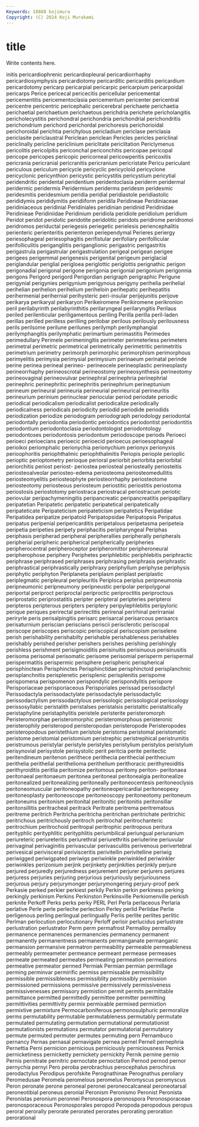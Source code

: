 ```yaml
---
Keywords: 18888 kojimura
Copyright: (C) 2024 Koji Murakami
---
```


# title

Write contents here.



initis pericardiophrenic pericardiopleural pericardiorrhaphy pericardiosymphysis
pericardiotomy pericarditic pericarditis pericardium pericardotomy pericarp pericarpial pericarpic pericarpium pericarpoidal
pericarps Perice pericecal pericecitis pericellular pericemental pericementitis pericementoclasia pericementum pericenter
pericentral pericentre pericentric pericephalic pericerebral perichaete perichaetia perichaetial perichaetium perichaetous
perichdria perichete pericholangitis pericholecystitis perichondral perichondria perichondrial perichondritis perichondrium perichord
perichordal perichoresis perichorioidal perichoroidal perichtia perichylous pericladium periclase periclasia periclasite
periclaustral Periclean periclean Pericles pericles periclinal periclinally pericline periclinium periclitate
periclitation Periclymenus pericolitis pericolpitis periconchal periconchitis pericopae pericopal pericope pericopes
pericopic pericorneal pericowperitis pericoxitis pericrania pericranial pericranitis pericranium pericristate Pericu
periculant periculous periculum pericycle pericyclic pericycloid pericyclone pericyclonic pericynthion pericystic
pericystitis pericystium pericytial peridendritic peridental peridentium peridentoclasia periderm peridermal peridermic
peridermis Peridermium periderms peridesm peridesmic peridesmitis peridesmium peridia peridial peridiastole
peridiastolic perididymis perididymitis peridiiform peridila Peridineae Peridiniaceae peridiniaceous peridinial Peridiniales
peridinian peridinid Peridinidae Peridinieae Peridiniidae Peridinium peridiola peridiole peridiolum peridium
Peridot peridot peridotic peridotite peridotitic peridots peridrome peridromoi peridromos periductal
periegesis periegetic perielesis periencephalitis perienteric perienteritis perienteron periependymal Perieres periergy
periesophageal periesophagitis perifistular perifoliary perifollicular perifolliculitis perigangliitis periganglionic perigastric perigastritis
perigastrula perigastrular perigastrulation perigeal perigean perigee perigees perigemmal perigenesis perigenital
perigeum periglacial periglandular periglial perigloea periglottic periglottis perignathic perigon perigonadial
perigonal perigone perigonia perigonial perigonium perigonnia perigons Perigord perigord Perigordian
perigraph perigraphic Perigune perigynial perigynies perigynium perigynous perigyny perihelia perihelial
perihelian perihelion perihelium periheloin perihepatic perihepatitis perihermenial perihernial perihysteric peri-insular
perijejunitis perijove perikarya perikaryal perikaryon Perikeiromene Perikiromene perikronion peril perilabyrinth
perilabyrinthitis perilaryngeal perilaryngitis Perilaus periled perilenticular periligamentous periling Perilla perilla
peril-laden perillas perilled perilless perilling perilobar perilous perilously perilousness perils
perilsome perilune perilunes perilymph perilymphangial perilymphangitis perilymphatic perimartium perimastitis Perimedes
perimedullary Perimele perimeningitis perimeter perimeterless perimeters perimetral perimetric perimetrical perimetrically
perimetritic perimetritis perimetrium perimetry perimorph perimorphic perimorphism perimorphous perimyelitis perimysia
perimysial perimysium perinaeum perinatal perinde perine perinea perineal perineo- perineocele
perineoplastic perineoplasty perineorrhaphy perineoscrotal perineostomy perineosynthesis perineotomy perineovaginal perineovulvar perinephral
perinephria perinephrial perinephric perinephritic perinephritis perinephrium perineptunium perineum perineural perineuria
perineurial perineurical perineuritis perineurium perinium perinuclear periocular period periodate periodic
periodical periodicalism periodicalist periodicalize periodically periodicalness periodicals periodicity periodid periodide
periodids periodization periodize periodogram periodograph periodology periodontal periodontally periodontia periodontic
periodontics periodontist periodontitis periodontium periodontoclasia periodontologist periodontology periodontoses periodontosis periodontum
periodoscope periods Perioeci perioeci perioecians perioecic perioecid perioecus perioesophageal perioikoi
periomphalic perionychia perionychium perionyx perionyxis perioophoritis periophthalmic periophthalmitis Periopis periople
perioplic perioptic perioptometry perioque perioral periorbit periorbita periorbital periorchitis periost
periost- periostea periosteal periosteally periosteitis periosteoalveolar periosteo-edema periosteoma periosteomedullitis periosteomyelitis
periosteophyte periosteorrhaphy periosteotome periosteotomy periosteous periosteum periostitic periostitis periostoma periostosis
periostotomy periostraca periostracal periostracum periotic periovular peripachymeningitis peripancreatic peripancreatitis peripapillary
peripatetian Peripatetic peripatetic peripatetical peripatetically peripateticate Peripateticism peripateticism peripatetics Peripatidae
Peripatidea peripatize peripatoid Peripatopsidae Peripatopsis Peripatus peripatus peripenial peripericarditis peripetalous
peripetasma peripeteia peripetia peripeties peripety periphacitis peripharyngeal Periphas periphasis peripherad
peripheral peripherallies peripherally peripherals peripherial peripheric peripherical peripherically peripheries peripherocentral
peripheroceptor peripheromittor peripheroneural peripherophose periphery Periphetes periphlebitic periphlebitis periphractic periphrase
periphrased periphrases periphrasing periphrasis periphrastic periphrastical periphrastically periphraxy periphyllum periphyse
periphysis periphytic periphyton Periplaneta periplasm periplast periplastic periplegmatic peripleural peripleuritis
Periploca periplus peripneumonia peripneumonic peripneumony peripneustic peripolar peripolygonal periportal periproct
periproctal periproctic periproctitis periproctous periprostatic periprostatitis peripter peripteral peripteries peripteroi
peripteros peripterous peripters periptery peripylephlebitis peripyloric perique periques perirectal perirectitis
perirenal perirhinal perirraniai periryrle peris perisalpingitis perisarc perisarcal perisarcous perisarcs
perisaturnium periscian periscians periscii perisclerotic periscopal periscope periscopes periscopic periscopical
periscopism periselene perish perishability perishabilty perishable perishableness perishables perishably perished
perisher perishers perishes perishing perishingly perishless perishment perisigmoiditis perisinuitis perisinuous
perisinusitis perisoma perisomal perisomatic perisome perisomial perisperm perispermal perispermatitis perispermic
perisphere perispheric perispherical perisphinctean Perisphinctes Perisphinctidae perisphinctoid perisplanchnic perisplanchnitis perisplenetic
perisplenic perisplenitis perispome perispomena perispomenon perispondylic perispondylitis perispore Perisporiaceae perisporiaceous
Perisporiales perissad perissodactyl Perissodactyla perissodactylate perissodactyle perissodactylic perissodactylism perissodactylous perissologic
perissological perissology perissosyllabic peristalith peristalses peristalsis peristaltic peristaltically peristaphyline peristaphylitis
peristele peristerite peristeromorph Peristeromorphae peristeromorphic peristeromorphous peristeronic peristerophily peristeropod peristeropodan
peristeropode Peristeropodes peristeropodous peristethium peristole peristoma peristomal peristomatic peristome peristomial
peristomium peristrephic peristrephical peristrumitis peristrumous peristylar peristyle peristyles peristylium peristylos
peristylum perisynovial perisystole perisystolic perit peritcia perite peritectic peritendineum peritenon
perithece perithecia perithecial perithecium perithelia perithelial perithelioma perithelium perithoracic perithyreoiditis
perithyroiditis peritlia peritomize peritomous peritomy periton- peritonaea peritonaeal peritonaeum peritonea
peritoneal peritonealgia peritonealize peritonealized peritonealizing peritoneally peritoneocentesis peritoneoclysis peritoneomuscular peritoneopathy
peritoneopericardial peritoneopexy peritoneoplasty peritoneoscope peritoneoscopy peritoneotomy peritoneum peritoneums peritonism peritonital
peritonitic peritonitis peritonsillar peritonsillitis peritracheal peritrack Peritrate peritrema peritrematous peritreme
peritrich Peritricha peritricha peritrichan peritrichate peritrichic peritrichous peritrichously peritroch peritrochal
peritrochanteric peritrochium peritrochoid peritropal peritrophic peritropous peritura perityphlic perityphlitic perityphlitis
periumbilical periungual periuranium periureteric periureteritis periurethral periurethritis periuterine periuvular perivaginal
perivaginitis perivascular perivasculitis perivenous perivertebral perivesical perivisceral perivisceritis perivitellin perivitelline
periwig periwigged periwigpated periwigs periwinkle periwinkled periwinkler periwinkles perizonium perjink
perjinkety perjinkities perjinkly perjure perjured perjuredly perjuredness perjurement perjurer perjurers
perjures perjuress perjuries perjuring perjurious perjuriously perjuriousness perjurous perjury perjurymonger
perjurymongering perjury-proof perk Perkasie perked perkier perkiest perkily Perkin perkin
perkiness perking perkingly perkinism Perkins Perkinston Perkinsville Perkiomenville perkish perknite
Perkoff Perks perks perky PERL Perl Perla perlaceous Perlaria perlative
Perle perle perleche perlection Perley perlid Perlidae Perlie perligenous perling
perlingual perlingually Perlis perlite perlites perlitic Perlman perlocution perlocutionary Perloff
perloir perlucidus perlustrate perlustration perlustrator Perm perm permafrost Permalloy permalloy
permanence permanences permanencies permanency permanent permanently permanentness permanents permanganate permanganic
permansion permansive permatron permeability permeable permeableness permeably permeameter permeance permeant
permease permeases permeate permeated permeates permeating permeation permeations permeative permeator
permed Permiak Permian permian permillage perming perminvar permirific permiss permissable
permissibility permissible permissibleness permissiblity permissibly permission permissioned permissions permissive permissively
permissiveness permissivenesses permissory permistion permit permits permittable permittance permitted permittedly
permittee permitter permitting permittivities permittivity permix permixable permixed permixtion permixtive
permixture Permocarboniferous permonosulphuric permoralize perms permutability permutable permutableness permutably permutate
permutated permutating permutation permutational permutationist permutationists permutations permutator permutatorial permutatory
permute permuted permuter permutes permuting pern Pernambuco pernancy Pernas pernasal
pernavigate pernea pernel Pernell pernephria Pernettia Perni pernicion pernicious perniciously
perniciousness Pernick pernicketiness pernicketty pernickety pernickity Pernik pernine pernio Pernis
pernitrate pernitric pernoctate pernoctation Pernod pernod pernor pernychia pernyi Pero
peroba perobrachius perocephalus perochirus perodactylus Perodipus perofskite Perognathinae Perognathus peroliary
Peromedusae Peromela peromelous peromelus Peromyscus peromyscus Peron peronate perone peroneal
peronei peroneocalcaneal peroneotarsal peroneotibial peroneus peronial Peronism Peronismo Peronist Peronista
Peronistas peronium peronnei Peronospora peronospora Peronosporaceae peronosporaceous Peronosporales peropod Peropoda
peropodous peropus peroral perorally perorate perorated perorates perorating peroration perorational
